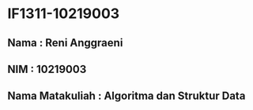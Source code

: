 # IF1311-10219003

## Nama : Reni Anggraeni

## NIM : 10219003

## Nama Matakuliah : Algoritma dan Struktur Data
